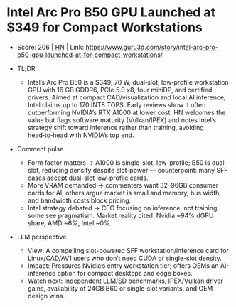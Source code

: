 # Intel Arc Pro B50 GPU Launched at $349 for Compact Workstations

- Score: 206 | [HN](https://news.ycombinator.com/item?id=45162626) | Link: https://www.guru3d.com/story/intel-arc-pro-b50-gpu-launched-at-for-compact-workstations/

- TL;DR
  - Intel’s Arc Pro B50 is a $349, 70 W, dual‑slot, low‑profile workstation GPU with 16 GB GDDR6, PCIe 5.0 x8, four miniDP, and certified drivers. Aimed at compact CAD/visualization and local AI inference, Intel claims up to 170 INT8 TOPS. Early reviews show it often outperforming NVIDIA’s RTX A1000 at lower cost. HN welcomes the value but flags software maturity (Vulkan/IPEX) and notes Intel’s strategy shift toward inference rather than training, avoiding head‑to‑head with NVIDIA’s top end.

- Comment pulse
  - Form factor matters → A1000 is single-slot, low-profile; B50 is dual-slot, reducing density despite slot-power — counterpoint: many SFF cases accept dual-slot low-profile cards.
  - More VRAM demanded → commenters want 32–96GB consumer cards for AI; others argue market is small and memory, bus width, and bandwidth costs block pricing.
  - Intel strategy debated → CEO focusing on inference, not training; some see pragmatism. Market reality cited: Nvidia ~94% dGPU share, AMD ~6%, Intel ~0%.

- LLM perspective
  - View: A compelling slot-powered SFF workstation/inference card for Linux/CAD/AV1 users who don’t need CUDA or single-slot density.
  - Impact: Pressures Nvidia’s entry workstation tier; offers OEMs an AI-inference option for compact desktops and edge boxes.
  - Watch next: Independent LLM/SD benchmarks, IPEX/Vulkan driver gains, availability of 24GB B60 or single‑slot variants, and OEM design wins.
